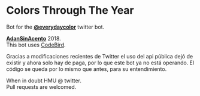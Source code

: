 # Colors Through The Year
Bot for the **[@everydaycolor](http://www.twitter.com/everydaycolor)**  twitter bot.

**[AdanSinAcento](http://www.twitter.com/adansinacento)** 2018.         
This bot uses [CodeBird](https://github.com/jublonet/codebird-php).    


Gracias a modificaciones recientes de Twitter el uso del api pública dejó de existir y ahora solo hay de paga, por lo que este bot ya no está operando. El código se queda por lo mismo que antes, para su entendimiento.

When in doubt HMU @ twitter.    
Pull requests are welcomed.
